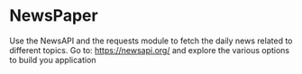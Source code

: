 # NewsPaper
Use the NewsAPI and the requests module to fetch the daily news related to different topics. Go to: https://newsapi.org/ and explore the various options to build you application

